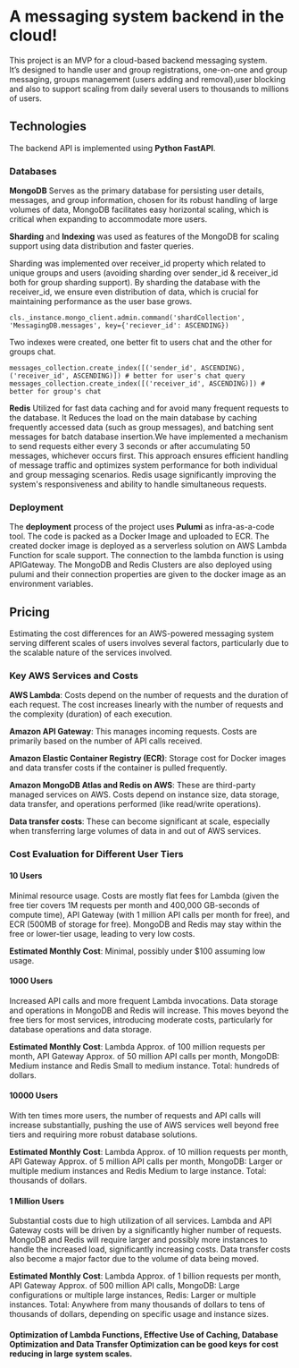 # A messaging system backend in the cloud!
This project is an MVP for a cloud-based backend messaging system.  
It’s designed to handle user and group registrations, one-on-one and group messaging, groups management (users adding and removal),user blocking and also to support scaling from daily several users to thousands to millions of users.

## Technologies

The backend API is implemented using **Python FastAPI**.

### Databases

**MongoDB** Serves as the primary database for persisting user details, messages, and group information, chosen for its robust handling of large volumes of data, MongoDB facilitates easy horizontal scaling, which is critical when expanding to accommodate more users.

**Sharding** and **Indexing** was used as features of the MongoDB for scaling support using data distribution and faster queries.

Sharding was implemented over receiver_id property which related to unique groups and users (avoiding sharding over sender_id & receiver_id both for group sharding support). By sharding the database with the receiver_id, we ensure even distribution of data, which is crucial for maintaining performance as the user base grows.

```
cls._instance.mongo_client.admin.command('shardCollection', 'MessagingDB.messages', key={'reciever_id': ASCENDING})
```

Two indexes were created, one better fit to users chat and the other for groups chat.

```
messages_collection.create_index([('sender_id', ASCENDING), ('receiver_id', ASCENDING)]) # better for user's chat query
messages_collection.create_index([('receiver_id', ASCENDING)]) # better for group's chat
```

**Redis** Utilized for fast data caching and for avoid many frequent requests to the database.
It Reduces the load on the main database by caching frequently accessed data (such as group messages), and batching sent messages for batch database insertion.We have implemented a mechanism to send requests either every 3 seconds or after accumulating 50 messages, whichever occurs first.
This approach ensures efficient handling of message traffic and optimizes system performance for both individual and group messaging scenarios.
Redis usage significantly improving the system's responsiveness and ability to handle simultaneous requests.

### Deployment


The **deployment** process of the project uses **Pulumi** as infra-as-a-code tool. The code is packed as a Docker Image and uploaded to ECR. The created docker image is deployed as a serverless solution on AWS Lambda Function for scale support. The connection to the lambda function is using APIGateway.
The MongoDB and Redis Clusters are also deployed using pulumi and their connection properties are given to the docker image as an environment variables.

## Pricing
Estimating the cost differences for an AWS-powered messaging system serving different scales of users involves several factors, particularly due to the scalable nature of the services involved.

### Key AWS Services and Costs
**AWS Lambda**: Costs depend on the number of requests and the duration of each request. The cost increases linearly with the number of requests and the complexity (duration) of each execution.

**Amazon API Gateway**: This manages incoming requests. Costs are primarily based on the number of API calls received.

**Amazon Elastic Container Registry (ECR)**: Storage cost for Docker images and data transfer costs if the container is pulled frequently.

**Amazon MongoDB Atlas and Redis on AWS**: These are third-party managed services on AWS. Costs depend on instance size, data storage, data transfer, and operations performed (like read/write operations).

**Data transfer costs**: These can become significant at scale, especially when transferring large volumes of data in and out of AWS services.

### Cost Evaluation for Different User Tiers
#### **10 Users** 
Minimal resource usage. Costs are mostly flat fees for Lambda (given the free tier covers 1M requests per month and 400,000 GB-seconds of compute time), API Gateway (with 1 million API calls per month for free), and ECR (500MB of storage for free). MongoDB and Redis may stay within the free or lower-tier usage, leading to very low costs.

**Estimated Monthly Cost**: Minimal, possibly under $100 assuming low usage.

  
#### **1000 Users**

Increased API calls and more frequent Lambda invocations. Data storage and operations in MongoDB and Redis will increase. This moves beyond the free tiers for most services, introducing moderate costs, particularly for database operations and data storage.

**Estimated Monthly Cost**:
Lambda Approx. of 100 million requests per month, API Gateway Approx. of 50 million API calls per month, MongoDB: Medium instance and
Redis Small to medium instance.
Total: hundreds of dollars.

#### **10000 Users**

With ten times more users, the number of requests and API calls will increase substantially, pushing the use of AWS services well beyond free tiers and requiring more robust database solutions.

**Estimated Monthly Cost**:
Lambda Approx. of 10 million requests per month, API Gateway Approx. of 5 million API calls per month, MongoDB: Larger or multiple medium instances and
Redis Medium to large instance.
Total: thousands of dollars.

#### **1 Million Users**

Substantial costs due to high utilization of all services. Lambda and API Gateway costs will be driven by a significantly higher number of requests. MongoDB and Redis will require larger and possibly more instances to handle the increased load, significantly increasing costs. Data transfer costs also become a major factor due to the volume of data being moved.

**Estimated Monthly Cost**:
Lambda Approx. of 1 billion requests per month, API Gateway Approx. of 500 million API calls, MongoDB: Large configurations or multiple large instances, Redis: Larger or multiple instances.
Total: Anywhere from many thousands of dollars to tens of thousands of dollars, depending on specific usage and instance sizes.

#### Optimization of Lambda Functions, Effective Use of Caching, Database Optimization and Data Transfer Optimization can be good keys for cost reducing in large system scales.
